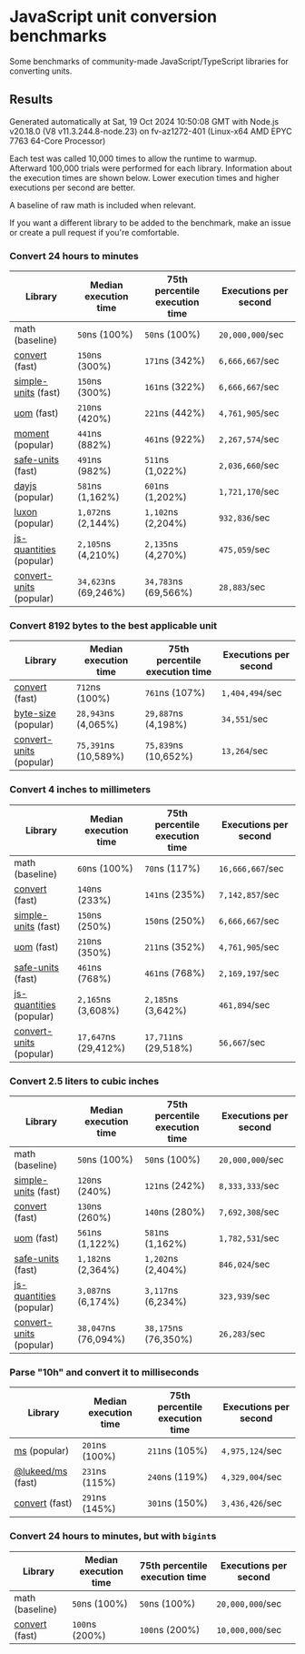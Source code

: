 # JavaScript unit conversion benchmarks

Some benchmarks of community-made JavaScript/TypeScript libraries for converting units.

## Results

<!-- beginblock(results) -->

Generated automatically at Sat, 19 Oct 2024 10:50:08 GMT with Node.js v20.18.0 (V8 v11.3.244.8-node.23) on fv-az1272-401 (Linux-x64 AMD EPYC 7763 64-Core Processor)

Each test was called 10,000 times to allow the runtime to warmup.
Afterward 100,000 trials were performed for each library.
Information about the execution times are shown below.
Lower execution times and higher executions per second are better.

A baseline of raw math is included when relevant.

If you want a different library to be added to the benchmark, make an issue or create a pull request if you're comfortable.

### Convert 24 hours to minutes

| Library                                                            | Median execution time | 75th percentile execution time | Executions per second |
| ------------------------------------------------------------------ | --------------------- | ------------------------------ | --------------------- |
| math (baseline)                                                    | `50`ns (100%)         | `50`ns (100%)                  | `20,000,000`/sec      |
| [convert](https://npmjs.com/package/convert) (fast)                | `150`ns (300%)        | `171`ns (342%)                 | `6,666,667`/sec       |
| [simple-units](https://npmjs.com/package/simple-units) (fast)      | `150`ns (300%)        | `161`ns (322%)                 | `6,666,667`/sec       |
| [uom](https://npmjs.com/package/uom) (fast)                        | `210`ns (420%)        | `221`ns (442%)                 | `4,761,905`/sec       |
| [moment](https://npmjs.com/package/moment) (popular)               | `441`ns (882%)        | `461`ns (922%)                 | `2,267,574`/sec       |
| [safe-units](https://npmjs.com/package/safe-units) (fast)          | `491`ns (982%)        | `511`ns (1,022%)               | `2,036,660`/sec       |
| [dayjs](https://npmjs.com/package/dayjs) (popular)                 | `581`ns (1,162%)      | `601`ns (1,202%)               | `1,721,170`/sec       |
| [luxon](https://npmjs.com/package/luxon) (popular)                 | `1,072`ns (2,144%)    | `1,102`ns (2,204%)             | `932,836`/sec         |
| [js-quantities](https://npmjs.com/package/js-quantities) (popular) | `2,105`ns (4,210%)    | `2,135`ns (4,270%)             | `475,059`/sec         |
| [convert-units](https://npmjs.com/package/convert-units) (popular) | `34,623`ns (69,246%)  | `34,783`ns (69,566%)           | `28,883`/sec          |

### Convert 8192 bytes to the best applicable unit

| Library                                                            | Median execution time | 75th percentile execution time | Executions per second |
| ------------------------------------------------------------------ | --------------------- | ------------------------------ | --------------------- |
| [convert](https://npmjs.com/package/convert) (fast)                | `712`ns (100%)        | `761`ns (107%)                 | `1,404,494`/sec       |
| [byte-size](https://npmjs.com/package/byte-size) (popular)         | `28,943`ns (4,065%)   | `29,887`ns (4,198%)            | `34,551`/sec          |
| [convert-units](https://npmjs.com/package/convert-units) (popular) | `75,391`ns (10,589%)  | `75,839`ns (10,652%)           | `13,264`/sec          |

### Convert 4 inches to millimeters

| Library                                                            | Median execution time | 75th percentile execution time | Executions per second |
| ------------------------------------------------------------------ | --------------------- | ------------------------------ | --------------------- |
| math (baseline)                                                    | `60`ns (100%)         | `70`ns (117%)                  | `16,666,667`/sec      |
| [convert](https://npmjs.com/package/convert) (fast)                | `140`ns (233%)        | `141`ns (235%)                 | `7,142,857`/sec       |
| [simple-units](https://npmjs.com/package/simple-units) (fast)      | `150`ns (250%)        | `150`ns (250%)                 | `6,666,667`/sec       |
| [uom](https://npmjs.com/package/uom) (fast)                        | `210`ns (350%)        | `211`ns (352%)                 | `4,761,905`/sec       |
| [safe-units](https://npmjs.com/package/safe-units) (fast)          | `461`ns (768%)        | `461`ns (768%)                 | `2,169,197`/sec       |
| [js-quantities](https://npmjs.com/package/js-quantities) (popular) | `2,165`ns (3,608%)    | `2,185`ns (3,642%)             | `461,894`/sec         |
| [convert-units](https://npmjs.com/package/convert-units) (popular) | `17,647`ns (29,412%)  | `17,711`ns (29,518%)           | `56,667`/sec          |

### Convert 2.5 liters to cubic inches

| Library                                                            | Median execution time | 75th percentile execution time | Executions per second |
| ------------------------------------------------------------------ | --------------------- | ------------------------------ | --------------------- |
| math (baseline)                                                    | `50`ns (100%)         | `50`ns (100%)                  | `20,000,000`/sec      |
| [simple-units](https://npmjs.com/package/simple-units) (fast)      | `120`ns (240%)        | `121`ns (242%)                 | `8,333,333`/sec       |
| [convert](https://npmjs.com/package/convert) (fast)                | `130`ns (260%)        | `140`ns (280%)                 | `7,692,308`/sec       |
| [uom](https://npmjs.com/package/uom) (fast)                        | `561`ns (1,122%)      | `581`ns (1,162%)               | `1,782,531`/sec       |
| [safe-units](https://npmjs.com/package/safe-units) (fast)          | `1,182`ns (2,364%)    | `1,202`ns (2,404%)             | `846,024`/sec         |
| [js-quantities](https://npmjs.com/package/js-quantities) (popular) | `3,087`ns (6,174%)    | `3,117`ns (6,234%)             | `323,939`/sec         |
| [convert-units](https://npmjs.com/package/convert-units) (popular) | `38,047`ns (76,094%)  | `38,175`ns (76,350%)           | `26,283`/sec          |

### Parse "10h" and convert it to milliseconds

| Library                                                   | Median execution time | 75th percentile execution time | Executions per second |
| --------------------------------------------------------- | --------------------- | ------------------------------ | --------------------- |
| [ms](https://npmjs.com/package/ms) (popular)              | `201`ns (100%)        | `211`ns (105%)                 | `4,975,124`/sec       |
| [@lukeed/ms](https://npmjs.com/package/@lukeed/ms) (fast) | `231`ns (115%)        | `240`ns (119%)                 | `4,329,004`/sec       |
| [convert](https://npmjs.com/package/convert) (fast)       | `291`ns (145%)        | `301`ns (150%)                 | `3,436,426`/sec       |

### Convert 24 hours to minutes, but with `bigint`s

| Library                                             | Median execution time | 75th percentile execution time | Executions per second |
| --------------------------------------------------- | --------------------- | ------------------------------ | --------------------- |
| math (baseline)                                     | `50`ns (100%)         | `50`ns (100%)                  | `20,000,000`/sec      |
| [convert](https://npmjs.com/package/convert) (fast) | `100`ns (200%)        | `100`ns (200%)                 | `10,000,000`/sec      |

<!-- endblock(results) -->
